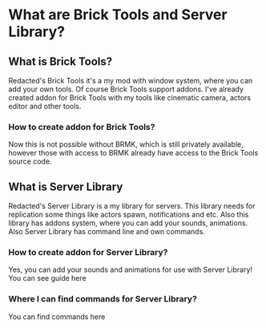 # What are Brick Tools and Server Library?

## What is Brick Tools?

Redacted's Brick Tools it's a my mod with window system, where you can add your own tools. Of course Brick Tools support addons. I've already created addon for Brick Tools with my tools like cinematic camera, actors editor and other tools.

### How to create addon for Brick Tools?

Now this is not possible without BRMK, which is still privately available, however those with access to BRMK already have access to the Brick Tools source code.

## What is Server Library

Redacted's Server Library is a my library for servers. This library needs for replication some things like actors spawn, notifications and etc. Also this library has addons system, where you can add your sounds, animations. Also Server Library has command line and own commands. 

### How to create addon for Server Library?

Yes, you can add your sounds and animations for use with Server Library! You can see guide here

### Where I can find commands for Server Library?

You can find commands here

